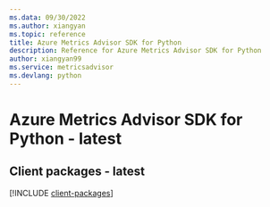 ```yaml
---
ms.data: 09/30/2022
ms.author: xiangyan
ms.topic: reference
title: Azure Metrics Advisor SDK for Python
description: Reference for Azure Metrics Advisor SDK for Python
author: xiangyan99
ms.service: metricsadvisor
ms.devlang: python
---
```

# Azure Metrics Advisor SDK for Python - latest

## Client packages - latest
[!INCLUDE [client-packages](metrics-advisor-client-index.md)]